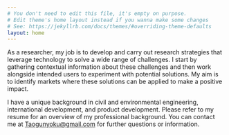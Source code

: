 ```yaml
---
# You don't need to edit this file, it's empty on purpose.
# Edit theme's home layout instead if you wanna make some changes
# See: https://jekyllrb.com/docs/themes/#overriding-theme-defaults
layout: home
---
```

As a researcher, my job is to develop and carry out research strategies that leverage technology to solve a wide range of challenges. I start by gathering contextual information about these challenges and then work alongside intended users to experiment with potential solutions. My aim is to identify markets where these solutions can be applied to make a positive impact.

I have a unique background in civil and environmental engineering, international development, and product development. Please refer to my resume for an overview of my professional background. You can contact me at <a href="mailto:Taogunyoku@gmail.com">Taogunyoku@gmail.com</a> for further questions or information.
